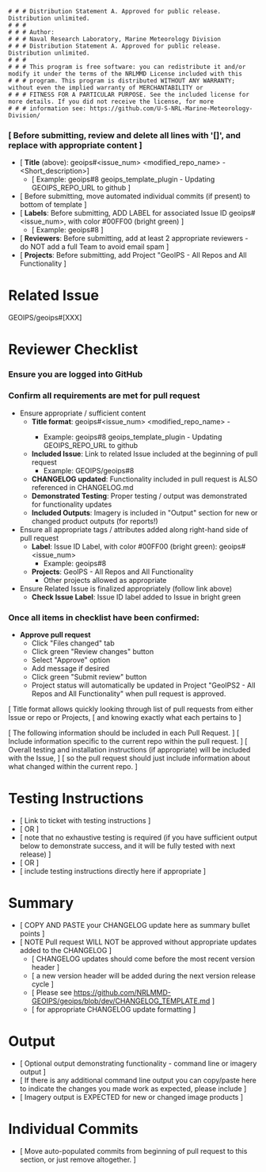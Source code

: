     # # # Distribution Statement A. Approved for public release. Distribution unlimited.
    # # # 
    # # # Author:
    # # # Naval Research Laboratory, Marine Meteorology Division
    # # # Distribution Statement A. Approved for public release. Distribution unlimited.
    # # # 
    # # # This program is free software: you can redistribute it and/or modify it under the terms of the NRLMMD License included with this 
    # # # program. This program is distributed WITHOUT ANY WARRANTY; without even the implied warranty of MERCHANTABILITY or
    # # # FITNESS FOR A PARTICULAR PURPOSE. See the included license for more details. If you did not receive the license, for more
    # # # information see: https://github.com/U-S-NRL-Marine-Meteorology-Division/

### \[ Before submitting, review and delete all lines with '[]', and replace with appropriate content ]
* \[ **Title** (above): geoips#\<issue_num> <modified_repo_name> - <Short_description>]
     * \[ Example: geoips#8 geoips_template_plugin - Updating GEOIPS_REPO_URL to github ]
* \[ Before submitting, move automated individual commits (if present) to bottom of template ]
* \[ **Labels**: Before submitting, ADD LABEL for associated Issue ID geoips#<issue_num>, with color #00FF00 (bright green) ]
     * \[ Example: geoips#8 ]
* \[ **Reviewers**: Before submitting, add at least 2 appropriate reviewers - do NOT add a full Team to avoid email spam ]
* \[ **Projects**: Before submitting, add Project "GeoIPS - All Repos and All Functionality ]
 
# Related Issue
GEOIPS/geoips#[XXX]

# Reviewer Checklist

### Ensure you are logged into GitHub

### Confirm all requirements are met for pull request
* Ensure appropriate / sufficient content
    * **Title format**: geoips#<issue_num> <modified_repo_name> - <Short description>
        * Example: geoips#8 geoips_template_plugin - Updating GEOIPS_REPO_URL to github
    * **Included Issue**: Link to related Issue included at the beginning of pull request
        * Example: GEOIPS/geoips#8
    * **CHANGELOG updated**: Functionality included in pull request is ALSO referenced in CHANGELOG.md
    * **Demonstrated Testing**: Proper testing / output was demonstrated for functionality updates
    * **Included Outputs**: Imagery is included in "Output" section for new or changed product outputs (for reports!)
* Ensure all appropriate tags / attributes added along right-hand side of pull request
    * **Label**: Issue ID Label, with color #00FF00 (bright green): geoips#<issue_num>
        * Example: geoips#8
    * **Projects**: GeoIPS - All Repos and All Functionality
        * Other projects allowed as appropriate
* Ensure Related Issue is finalized appropriately (follow link above)
    * **Check Issue Label**: Issue ID label added to Issue in bright green
    
### Once all items in checklist have been confirmed:
* **Approve pull request**
    * Click "Files changed" tab
    * Click green "Review changes" button
    * Select "Approve" option
    * Add message if desired
    * Click green "Submit review" button
    * Project status will automatically be updated in Project "GeoIPS2 - All Repos and All Functionality" when pull request is approved.

[ Title format allows quickly looking through list of pull requests from either Issue or repo or Projects,
[ and knowing exactly what each pertains to ]

[ The following information should be included in each Pull Request. ]
[ Include information specific to the current repo within the pull request. ]
[ Overall testing and installation instructions (if appropriate) will be included with the Issue, ]
[ so the pull request should just include information about what changed within the current repo. ]
 
# Testing Instructions
* [ Link to ticket with testing instructions ]
* [ OR ]
* [ note that no exhaustive testing is required (if you have sufficient output below to demonstrate success, and it will be fully tested with next release) ]
* [ OR ]
* [ include testing instructions directly here if appropriate ]

# Summary
* [ COPY AND PASTE your CHANGELOG update here as summary bullet points ]
* [ NOTE Pull request WILL NOT be approved without appropriate updates added to the CHANGELOG ]
   * [ CHANGELOG updates should come before the most recent version header ]
   * [     a new version header will be added during the next version release cycle ]
   * [ Please see https://github.com/NRLMMD-GEOIPS/geoips/blob/dev/CHANGELOG_TEMPLATE.md ]
   * [     for appropriate CHANGELOG update formatting ]

# Output
* [ Optional output demonstrating functionality - command line or imagery output ]
* [ If there is any additional command line output you can copy/paste here to indicate the changes you made work as expected, please include ]
* [ Imagery output is EXPECTED for new or changed image products ]

  
# Individual Commits
* [ Move auto-populated commits from beginning of pull request to this section, or just remove altogether. ]
